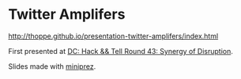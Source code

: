 # Twitter Amplifers

http://thoppe.github.io/presentation-twitter-amplifers/index.html

First presented at [DC: Hack && Tell Round 43: Synergy of Disruption](https://www.meetup.com/DC-Hack-and-Tell/events/236404145/).

Slides made with [miniprez](https://github.com/thoppe/miniprez).